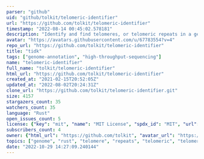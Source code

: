 ```yaml
---
parser: "github"
uid: "github/tolkit/telomeric-identifier"
url: "https://github.com/tolkit/telomeric-identifier"
timestamp: "2022-08-14 00:45:02.578181"
description: "Identify and find telomeres, or telomeric repeats in a genome."
avatar: "https://avatars.githubusercontent.com/u/67783554?v=4"
repo_url: "https://github.com/tolkit/telomeric-identifier"
title: "tidk"
tags: ["genome-annotation", "high-throughput-sequencing"]
name: "telomeric-identifier"
full_name: "tolkit/telomeric-identifier"
html_url: "https://github.com/tolkit/telomeric-identifier"
created_at: "2021-02-15T20:52:05Z"
updated_at: "2022-08-02T20:24:31Z"
clone_url: "https://github.com/tolkit/telomeric-identifier.git"
size: 4157
stargazers_count: 35
watchers_count: 35
language: "Rust"
open_issues_count: 5
license: {"key": "mit", "name": "MIT License", "spdx_id": "MIT", "url": "https://api.github.com/licenses/mit", "node_id": "MDc6TGljZW5zZTEz"}
subscribers_count: 4
owner: {"html_url": "https://github.com/tolkit", "avatar_url": "https://avatars.githubusercontent.com/u/67783554?v=4", "login": "tolkit", "type": "Organization"}
topics: ["genome", "rust", "telomere", "repeats", "telomeric", "telomeres", "bioinformatics"]
date: "2022-10-29 14:27:09.240144"
---
```

